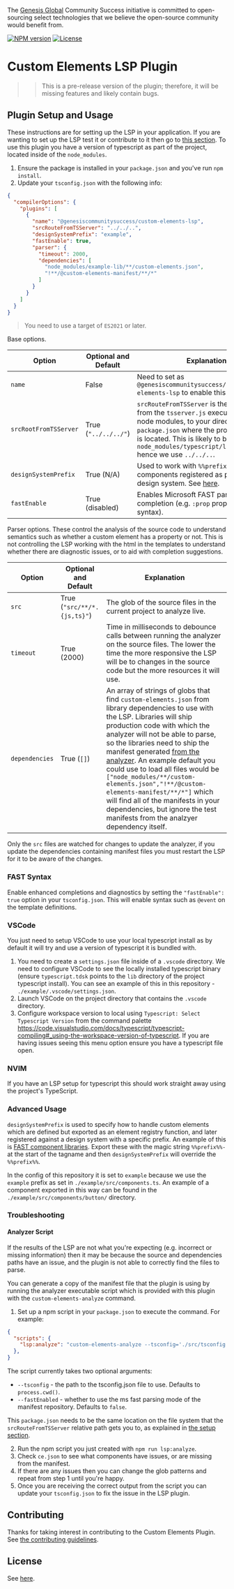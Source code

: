The [Genesis Global](https://genesis.global) Community Success initiative is committed to open-sourcing select technologies that we believe the open-source community would benefit from.

[![NPM version](https://img.shields.io/npm/v/@genesiscommunitysuccess/custom-elements-lsp)](https://www.npmjs.com/package/@genesiscommunitysuccess/custom-elements-lsp) [![License](https://img.shields.io/github/license/genesiscommunitysuccess/custom-elements-lsp)](https://github.com/genesiscommunitysuccess/custom-elements-lsp/blob/master/LICENSE)

# Custom Elements LSP Plugin

>> This is a pre-release version of the plugin; therefore, it will be missing features and likely contain bugs.

<!-- Add an intro to the LSP stuff in FUI-1186 -->

## Plugin Setup and Usage

These instructions are for setting up the LSP in your application. If you are wanting to set up the LSP test it or contribute to it then go to [this section](#plugin-development).
To use this plugin you have a version of typescript as part of the project, located inside of the `node_modules`.

1. Ensure the package is installed in your `package.json` and you've run `npm install`.
2. Update your `tsconfig.json` with the following info:

```json
{
  "compilerOptions": {
    "plugins": [
      {
        "name": "@genesiscommunitysuccess/custom-elements-lsp",
        "srcRouteFromTSServer": "../../..",
        "designSystemPrefix": "example",
        "fastEnable": true,
        "parser": {
          "timeout": 2000,
          "dependencies": [
            "node_modules/example-lib/**/custom-elements.json",
            "!**/@custom-elements-manifest/**/*"
          ]
        }
      }
    ]
  }
}
```
> You need to use a target of `ES2021` or later.

Base options.

| Option                | Optional and Default | Explanation                                                                                                                                                                                                                                                                  |
|---|---|--|
| `name`                | False                | Need to set as `@genesiscommunitysuccess/custom-elements-lsp` to enable this plugin.                                                                                                                                                                                         |
| `srcRootFromTSServer` | True (`"../../../"`)   | `srcRouteFromTSServer` is the relative path from the `tsserver.js` executable in your node modules, to your directory with the `package.json` where the project web root is located. This is likely to be `node_modules/typescript/lib/tsserver.js` hence we use `../../..`. |
| `designSystemPrefix`  | True (N/A)           | Used to work with `%%prefix%%` to handle components registered as part of a design system. See [here](#advanced-usage).                                                                                                                                                      |
| `fastEnable`          | True (disabled)      | Enables Microsoft FAST parsing and completion (e.g. `:prop` property binding syntax).                                                                                                                                                                                        |


Parser options. These control the analysis of the source code to understand semantics such as whether a custom element has a property or not. This is not controlling the LSP working with the html in the templates to understand whether there are diagnostic issues, or to aid with completion suggestions.

| Option | Optional and Default | Explanation |
|---|---|---|
| `src` | True (`"src/**/*.{js,ts}"`) | The glob of the source files in the current project to analyze live.  |
| `timeout` | True (2000) | Time in milliseconds to debounce calls between running the analyzer on the source files. The lower the time the more responsive the LSP will be to changes in the source code but the more resources it will use. |
| `dependencies` | True (`[]`) | An array of strings of globs that find `custom-elements.json` from library dependencies to use with the LSP. Libraries will ship production code with which the analyzer will not be able to parse, so the libraries need to ship the manifest generated [from the analyzer](https://custom-elements-manifest.open-wc.org/analyzer/config/). An example default you could use to load all files would be `["node_modules/**/custom-elements.json","!**/@custom-elements-manifest/**/*"]` which will find all of the manifests in your dependencies, but ignore the test manifests from the analzyer dependency itself.

Only the `src` files are watched for changes to update the analyzer, if you update the dependencies containing manifest files you must restart the LSP for it to be aware of the changes.

### FAST Syntax

Enable enhanced completions and diagnostics by setting the `"fastEnable": true` option in your `tsconfig.json`. This will enable syntax such as `@event` on the template definitions.

<!-- If we get more language plugins then we need to also explain about setting the language for the lsp analyzer as well as the plugin -->

### VSCode

You just need to setup VSCode to use your local typescript install as by default it will try and use a version of typescript it is bundled with.

1. You need to create a `settings.json` file inside of a `.vscode` directory. We need to configure VSCode to see the locally installed typescript binary (ensure `typescript.tdsk` points to the `lib` directory of the project typescript install). You can see an example of this in this repository - `./example/.vscode/settings.json`.
2. Launch VSCode on the project directory that contains the `.vscode` directory.
3. Configure workspace version to local using `Typescript: Select Typescript Version` from the command palette https://code.visualstudio.com/docs/typescript/typescript-compiling#_using-the-workspace-version-of-typescript. If you are having issues seeing this menu option ensure you have a typescript file open.

### NVIM

If you have an LSP setup for typescript this should work straight away using the project's TypeScript.

### Advanced Usage

`designSystemPrefix` is used to specify how to handle custom elements which are defined but exported as an element registry function, and later registered against a design system with a specific prefix. An example of this is [FAST component libraries](https://www.fast.design/docs/design-systems/creating-a-component-library). Export these with the magic string `%%prefix%%-` at the start of the tagname and then `designSystemPrefix` will override the `%%prefix%%`.

In the config of this repository it is set to `example` because we use the `example` prefix as set in `./example/src/components.ts`. An example of a component exported in this way can be found in the `./example/src/components/button/` directory.

### Troubleshooting

#### Analyzer Script

If the results of the LSP are not what you're expecting (e.g. incorrect or missing information) then it may be because the source and dependencies paths have an issue, and the plugin is not able to correctly find the files to parse.

You can generate a copy of the manifest file that the plugin is using by running the analyzer executable script which is provided with this plugin with the `custom-elements-analyze` command.

1. Set up a npm script in your `package.json` to execute the command. For example:

```json
{
  "scripts": {
    "lsp:analyze": "custom-elements-analyze --tsconfig='./src/tsconfig.json'",
  },
}
```

The script currently takes two optional arguments:
- `--tsconfig` - the path to the tsconfig.json file to use. Defaults to `process.cwd()`.
- `--fastEnabled` - whether to use the ms fast parsing mode of the manifest repository. Defaults to `false`.

This `package.json` needs to be the same location on the file system that the `srcRouteFromTSServer` relative path gets you to, as explained in [the setup section](#plugin-setup-and-usage).

2. Run the npm script you just created with `npm run lsp:analyze`.
3. Check `ce.json` to see what components have issues, or are missing from the manifest.
4. If there are any issues then you can change the glob patterns and repeat from step 1 until you're happy.
5. Once you are receiving the correct output from the script you can update your `tsconfig.json` to fix the issue in the LSP plugin.

## Contributing

Thanks for taking interest in contributing to the Custom Elements Plugin. See [the contributing guidelines](./CONTRIBUTING.md).

## License

See [here](./LICENSE).
